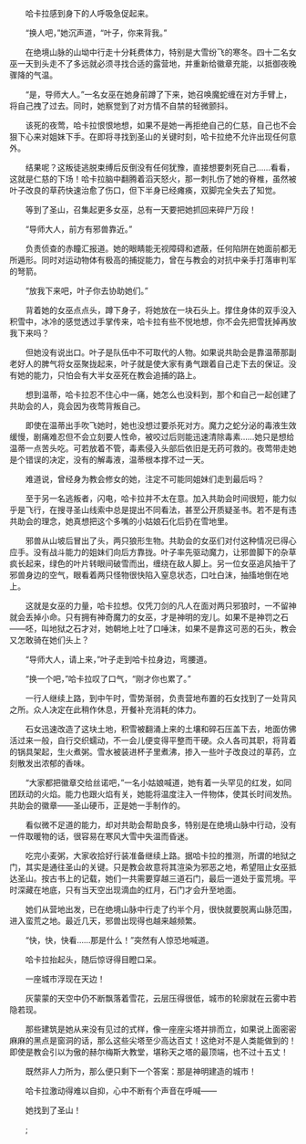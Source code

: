　　哈卡拉感到身下的人呼吸急促起来。

　　“换人吧，”她沉声道，“叶子，你来背我。”

　　在绝境山脉的山坳中行走十分耗费体力，特别是大雪纷飞的寒冬。四十二名女巫一天到头走不了多远就必须寻找合适的露营地，并重新给徽章充能，以抵御夜晚骤降的气温。

　　“是，导师大人。”一名女巫在她身前蹲了下来，她召唤魔蛇缠在对方手臂上，将自己拽了过去。同时，她察觉到了对方情不自禁的轻微颤抖。

　　该死的夜莺，哈卡拉恨恨地想，如果不是她一再拒绝自己的仁慈，自己也不会狠下心来对姐妹下手。在即将寻找到圣山的关键时刻，哈卡拉绝不允许出现任何意外。

　　结果呢？这叛徒逃脱束缚后反倒没有任何犹豫，直接想要刺死自己……看看，这就是仁慈的下场！哈卡拉脑中翻腾着滔天怒火，那一刺扎伤了她的脊椎，虽然被叶子改良的草药快速治愈了伤口，但下半身已经瘫痪，双脚完全失去了知觉。

　　等到了圣山，召集起更多女巫，总有一天要把她抓回来碎尸万段！

　　“导师大人，前方有邪兽靠近。”

　　负责侦查的赤瞳汇报道。她的眼睛能无视障碍和遮蔽，任何陷阱在她面前都无所遁形。同时对运动物体有极高的捕捉能力，曾在与教会的对抗中亲手打落审判军的弩箭。

　　“放我下来吧，叶子你去协助她们。”

　　背着她的女巫点点头，蹲下身子，将她放在一块石头上。撑住身体的双手没入积雪中，冰冷的感觉透过手掌传来，哈卡拉有些不悦地想，你不会先把雪抚掉再放我下来吗？

　　但她没有说出口。叶子是队伍中不可取代的人物。如果说共助会是靠温蒂那副老好人的脾气将女巫聚拢起来，叶子就是使大家有勇气跟着自己走下去的保证。没有她的能力，只怕会有大半女巫死在教会追捕的路上。

　　想到温蒂，哈卡拉忍不住心中一痛，她怎么也没料到，那个和自己一起创建了共助会的人，竟会因为夜莺背叛自己。

　　即使在温蒂出手吹飞她时，她也没想过要杀死对方。魔力之蛇分泌的毒液生效缓慢，剧痛难忍但不会立刻要人性命，被咬过后则能迅速清除毒素……她只是想给温蒂一点苦头吃。可若放着不管，毒素侵入头部后依旧是无药可救的。夜莺带走她是个错误的决定，没有的解毒液，温蒂根本撑不过一天。

　　难道说，曾经身为教会修女的她，注定不可能同姐妹们走到最后吗？

　　至于另一名逃叛者，闪电，哈卡拉并不太在意。加入共助会时间很短，能力似乎是飞行，在搜寻圣山线索中总是提出不同看法，甚至公开质疑圣书。若不是有违共助会的理念，她真想把这个多嘴的小姑娘石化后扔在雪地里。

　　邪兽从山坡后冒出了头，两只狼形生物。共助会的女巫们对付这种情况已得心应手。没有战斗能力的姐妹们向后方靠拢。叶子率先驱动魔力，让邪兽脚下的杂草疯长起来，绿色的叶片转眼间破雪而出，缠绕在敌人脚上。另一位女巫追风抽干了邪兽身边的空气，眼看着两只怪物很快陷入窒息状态，口吐白沫，抽搐地倒在地上。

　　这就是女巫的力量，哈卡拉想。仅凭刀剑的凡人在面对两只邪狼时，一不留神就会丢掉小命。只有拥有神奇魔力的女巫，才是神明的宠儿。如果不是神罚之石——呸，叫地狱之石才对，她朝地上吐了口唾沫，如果不是靠这可恶的石头，教会又怎敢骑在她们头上？

　　“导师大人，请上来，”叶子走到哈卡拉身边，弯腰道。

　　“换一个吧，”哈卡拉叹了口气，“刚才你也累了。”

　　一行人继续上路，到中午时，雪势渐弱，负责营地布置的石女找到了一处背风之所。众人决定在此稍作休息，开餐补充消耗的体力。

　　石女迅速改造了这块土地，积雪被翻涌上来的土壤和碎石压盖下去，地面仿佛活过来一般，自行交织蠕动，不一会儿便变得平整而干硬。众人各司其职，将背着的锅具架起，生火煮粥。雪水被装进杯子里煮沸，掺入一些叶子改良过的草药，立刻散发出浓郁的香味。

　　“大家都把徽章交给丝诺吧，”一名小姑娘喊道，她有着一头罕见的红发，如同团跃动的火焰。能力也跟火焰有关，她能将温度注入一件物体，使其长时间发热。共助会的徽章——圣山硬币，正是她一手制作的。

　　看似微不足道的能力，却对共助会帮助良多，特别是在绝境山脉中行动，没有一件取暖物的话，很容易在寒风大雪中失温而昏迷。

　　吃完小麦粥，大家收拾好行装准备继续上路。据哈卡拉的推测，所谓的地狱之门，其实是通往圣山的关键。只是教会故意将其渲染为邪恶之地，希望阻止女巫抵达圣山。按古书上的记载，她们一共需要穿越三道石门，最后一道处于蛮荒境。平时深藏在地底，只有当天空出现滴血的红月，石门才会升至地面。

　　她们从营地出发，已在绝境山脉中行走了约半个月，很快就要脱离山脉范围，进入蛮荒之地。最近几天，邪兽出现得也越来越频繁。

　　“快，快，快看……那是什么！”突然有人惊恐地喊道。

　　哈卡拉抬起头，随后惊讶得目瞪口呆。

　　一座城市浮现在天边！

　　灰蒙蒙的天空中仍不断飘落着雪花，云层压得很低，城市的轮廓就在云雾中若隐若现。

　　那些建筑是她从来没有见过的式样，像一座座尖塔并排而立，如果说上面密密麻麻的黑点是窗洞的话，那么这些尖塔至少高达百丈！这绝对不是人类能做到的！即使是教会引以为傲的赫尔梅斯大教堂，堪称天之塔的最顶端，也不过十五丈！

　　既然非人力所为，那么便只剩下一个答案：那是神明建造的城市！

　　哈卡拉激动得难以自抑，心中不断有个声音在呼喊——

　　她找到了圣山！

　　;

